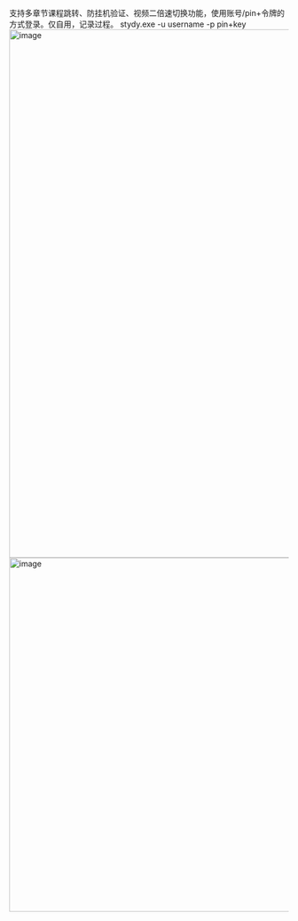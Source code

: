 支持多章节课程跳转、防挂机验证、视频二倍速切换功能，使用账号/pin+令牌的方式登录。仅自用，记录过程。
stydy.exe -u username -p pin+key
<img width="951" alt="image" src="https://user-images.githubusercontent.com/48641906/216860408-a6146074-8f05-4529-96ba-1654cb913b5f.png">
<img width="637" alt="image" src="https://user-images.githubusercontent.com/48641906/216862438-f3a87135-7d5b-4cdd-a73c-b22401e1136d.png">
